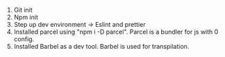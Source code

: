 1. Git init
2. Npm init
3. Step up dev environment -> Eslint and prettier
4. Installed parcel using "npm i -D parcel". Parcel is a bundler for js with 0 config. 
5. Installed Barbel as a dev tool. Barbel is used for transpilation.